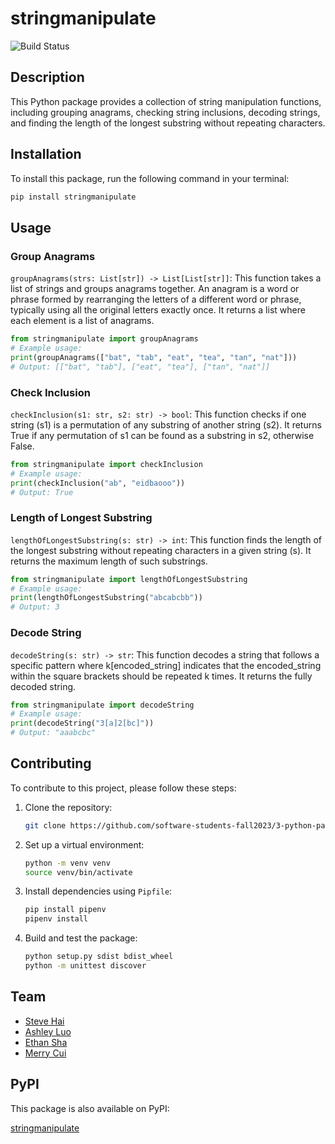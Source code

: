 # stringmanipulate

![Build Status](https://github.com/software-students-fall2023/3-python-package-exercise-team-dominators-1/actions/workflows/main.yml/badge.svg)

## Description

This Python package provides a collection of string manipulation functions, including grouping anagrams, checking string inclusions, decoding strings, and finding the length of the longest substring without repeating characters.

## Installation

To install this package, run the following command in your terminal:

```bash
pip install stringmanipulate
```
## Usage

### Group Anagrams
`groupAnagrams(strs: List[str]) -> List[List[str]]`: This function takes a list of strings and groups anagrams together. An anagram is a word or phrase formed by rearranging the letters of a different word or phrase, typically using all the original letters exactly once. It returns a list where each element is a list of anagrams.

```python
from stringmanipulate import groupAnagrams
# Example usage:
print(groupAnagrams(["bat", "tab", "eat", "tea", "tan", "nat"]))  
# Output: [["bat", "tab"], ["eat", "tea"], ["tan", "nat"]]
```
### Check Inclusion
`checkInclusion(s1: str, s2: str) -> bool`: This function checks if one string (s1) is a permutation of any substring of another string (s2). It returns True if any permutation of s1 can be found as a substring in s2, otherwise False.

```python
from stringmanipulate import checkInclusion
# Example usage:
print(checkInclusion("ab", "eidbaooo"))  
# Output: True
```
### Length of Longest Substring
`lengthOfLongestSubstring(s: str) -> int`: This function finds the length of the longest substring without repeating characters in a given string (s). It returns the maximum length of such substrings.

```python
from stringmanipulate import lengthOfLongestSubstring
# Example usage:
print(lengthOfLongestSubstring("abcabcbb"))  
# Output: 3
```
### Decode String
`decodeString(s: str) -> str`: This function decodes a string that follows a specific pattern where k[encoded_string] indicates that the encoded_string within the square brackets should be repeated k times. It returns the fully decoded string.

```python
from stringmanipulate import decodeString
# Example usage:
print(decodeString("3[a]2[bc]"))  
# Output: "aaabcbc"
```

## Contributing

To contribute to this project, please follow these steps:

1. Clone the repository:
   ```bash
   git clone https://github.com/software-students-fall2023/3-python-package-exercise-team-dominators-1.git
   ```
2. Set up a virtual environment:
   ```bash
   python -m venv venv
   source venv/bin/activate  
   ```
3. Install dependencies using `Pipfile`:
   ```bash
   pip install pipenv
   pipenv install
   ```
4. Build and test the package:
   ```bash
   python setup.py sdist bdist_wheel
   python -m unittest discover
   ```

## Team

- [Steve Hai](https://github.com/Hyteve)
- [Ashley Luo](https://github.com/luoashley)
- [Ethan Sha](https://github.com/EthanSha111)
- [Merry Cui](https://github.com/merrylearninggithub)

## PyPI

This package is also available on PyPI:

[stringmanipulate](https://pypi.org/project/stringmanipulate/0.0.2/)